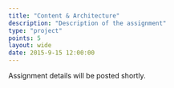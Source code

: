 ```yaml
---
title: "Content & Architecture"
description: "Description of the assignment"
type: "project"
points: 5
layout: wide
date: 2015-9-15 12:00:00
---
```


Assignment details will be posted shortly.